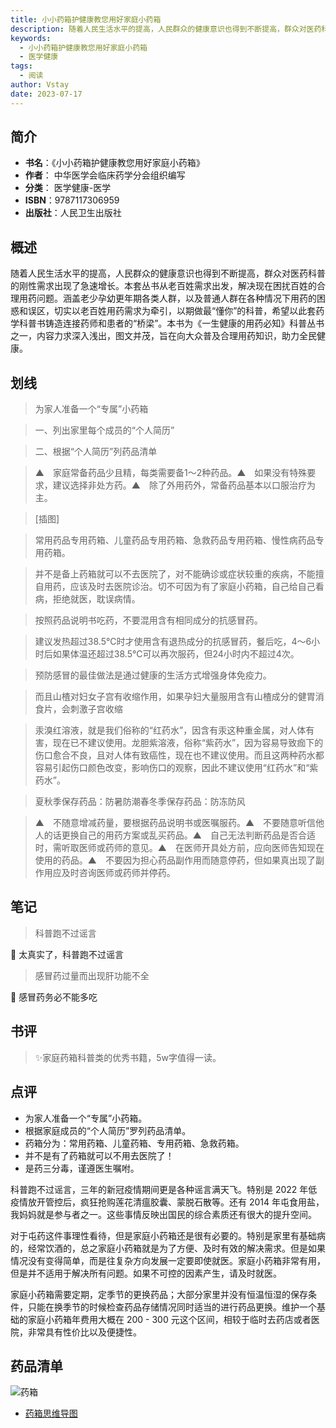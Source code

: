 ```yaml
---
title: 小小药箱护健康教您用好家庭小药箱
description: 随着人民生活水平的提高，人民群众的健康意识也得到不断提高，群众对医药科普的刚性需求出现了急速增长。本套丛书从老百姓需求出发，解决现在困扰百姓的合理用药问题。涵盖老少孕幼更年期各类人群，以及普通人群在各种情况下用药的困惑和误区，切实以老百姓用药需求为牵引，以
keywords:
  - 小小药箱护健康教您用好家庭小药箱
  - 医学健康
tags:
  - 阅读
author: Vstay
date: 2023-07-17
---
```


## 简介

- **书名**：《小小药箱护健康教您用好家庭小药箱》
- **作者**： 中华医学会临床药学分会组织编写
- **分类**： 医学健康-医学
- **ISBN**：9787117306959
- **出版社**：人民卫生出版社

## 概述

随着人民生活水平的提高，人民群众的健康意识也得到不断提高，群众对医药科普的刚性需求出现了急速增长。本套丛书从老百姓需求出发，解决现在困扰百姓的合理用药问题。涵盖老少孕幼更年期各类人群，以及普通人群在各种情况下用药的困惑和误区，切实以老百姓用药需求为牵引，以期做最“懂你”的科普，希望以此套药学科普书铸造连接药师和患者的“桥梁”。本书为《一生健康的用药必知》科普丛书之一，内容力求深入浅出，图文并茂，旨在向大众普及合理用药知识，助力全民健康。

## 划线 


> 为家人准备一个“专属”小药箱 

> 一、列出家里每个成员的“个人简历” 

> 二、根据“个人简历”列药品清单 

> ▲　家庭常备药品少且精，每类需要备1～2种药品。▲　如果没有特殊要求，建议选择非处方药。▲　除了外用药外，常备药品基本以口服治疗为主。 

> [插图] 

> 常用药品专用药箱、儿童药品专用药箱、急救药品专用药箱、慢性病药品专用药箱。 

> 并不是备上药箱就可以不去医院了，对不能确诊或症状较重的疾病，不能擅自用药，应该及时去医院诊治。切不可因为有了家庭小药箱，自己给自己看病，拒绝就医，耽误病情。 

> 按照药品说明书吃药，不要混用含有相同成分的抗感冒药。 

> 建议发热超过38.5℃时才使用含有退热成分的抗感冒药，餐后吃，4～6小时后如果体温还超过38.5℃可以再次服药，但24小时内不超过4次。 

> 预防感冒的最佳做法是通过健康的生活方式增强身体免疫力。 

> 而且山楂对妇女子宫有收缩作用，如果孕妇大量服用含有山楂成分的健胃消食片，会刺激子宫收缩 

> 汞溴红溶液，就是我们俗称的“红药水”，因含有汞这种重金属，对人体有害，现在已不建议使用。龙胆紫溶液，俗称“紫药水”，因为容易导致痂下的伤口愈合不良，且对人体有致癌性，现在也不建议使用。而且这两种药水都容易引起伤口颜色改变，影响伤口的观察，因此不建议使用“红药水”和“紫药水”。 

> 夏秋季保存药品：防暑防潮春冬季保存药品：防冻防风 

> ▲　不随意增减药量，要根据药品说明书或医嘱服药。▲　不要随意听信他人的话更换自己的用药方案或乱买药品。▲　自己无法判断药品是否合适时，需听取医师或药师的意见。▲　在医师开具处方前，应向医师告知现在使用的药品。▲　不要因为担心药品副作用而随意停药，但如果真出现了副作用应及时咨询医师或药师并停药。

## 笔记


> 科普跑不过谣言

💭 太真实了，科普跑不过谣言

> 感冒药过量而出现肝功能不全

💭 感冒药务必不能多吃

## 书评

> ✨家庭药箱科普类的优秀书籍，5w字值得一读。

## 点评

- 为家人准备一个“专属”小药箱。
- 根据家庭成员的“个人简历”罗列药品清单。
- 药箱分为：常用药箱、儿童药箱、专用药箱、急救药箱。
- 并不是有了药箱就可以不用去医院了！
- 是药三分毒，谨遵医生嘱咐。

科普跑不过谣言，三年的新冠疫情期间更是各种谣言满天飞。特别是 2022 年低疫情放开管控后，疯狂抢购莲花清瘟胶囊、蒙脱石散等。还有 2014 年屯食用盐，我妈妈就是参与者之一。这些事情反映出国民的综合素质还有很大的提升空间。

对于屯药这件事理性看待，但是家庭小药箱还是很有必要的。特别是家里有基础病的，经常饮酒的，总之家庭小药箱就是为了方便、及时有效的解决需求。但是如果情况没有变得简单，而是往复杂方向发展一定要即使就医。家庭小药箱非常有用，但是并不适用于解决所有问题。如果不可控的因素产生，请及时就医。

家庭小药箱需要定期，定季节的更换药品；大部分家里并没有恒温恒湿的保存条件，只能在换季节的时候检查药品存储情况同时适当的进行药品更换。维护一个基础的家庭小药箱年费用大概在 200 - 300 元这个区间，相较于临时去药店或者医院，非常具有性价比以及便捷性。

## 药品清单

![药箱](https://static.7wate.com/img/2023/01/16/803f8b2c2fa1d.png)

- [药箱思维导图](https://static.7wate.com/img/2023/01/16/f7bd6528c45f2.xmind)
